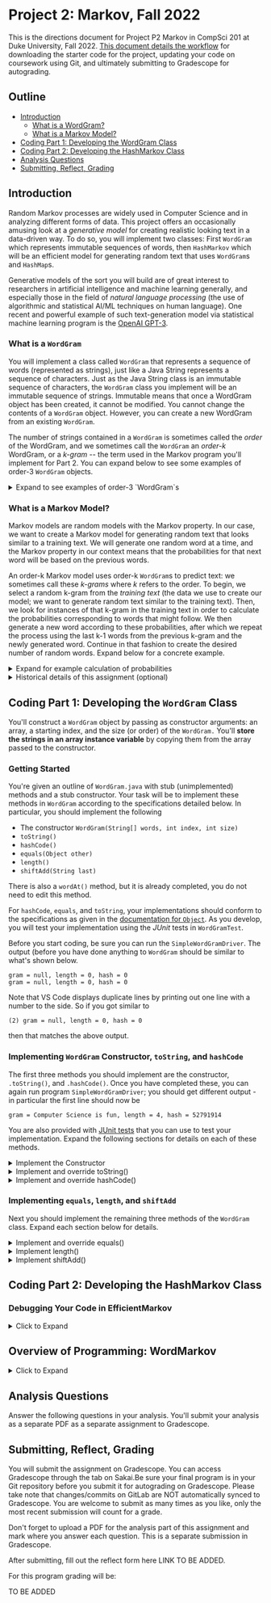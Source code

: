 # Project 2: Markov, Fall 2022

This is the directions document for Project P2 Markov in CompSci 201 at Duke University, Fall 2022. [This document details the workflow](hhttps://coursework.cs.duke.edu/cs-201-fall-22/resources-201/-/blob/main/projectWorkflow.md) for downloading the starter code for the project, updating your code on coursework using Git, and ultimately submitting to Gradescope for autograding.

## Outline

- [Introduction](#introduction)
  - [What is a WordGram?](#what-is-a-wordgram)
  - [What is a Markov Model?](#what-is-a-markov-model)
- [Coding Part 1: Developing the WordGram Class](#coding-part-1-developing-the-wordgram-class)
- [Coding Part 2: Developing the HashMarkov Class](#coding-part-2-developing-the-hashmarkov-class)
- [Analysis Questions](#analysis-questions)
- [Submitting, Reflect, Grading](#submitting-reflect-grading)


## Introduction

Random Markov processes are widely used in Computer Science and in analyzing different forms of data. This project offers an occasionally amusing look at a *generative model* for creating realistic looking text in a data-driven way. To do so, you will implement two classes: First `WordGram` which represents immutable sequences of words, then `HashMarkov` which will be an efficient model for generating random text that uses `WordGram`s and `HashMap`s.

Generative models of the sort you will build are of great interest to researchers in artificial intelligence and machine learning generally, and especially those in the field of *natural language processing* (the use of algorithmic and statistical AI/ML techniques on human language). One recent and powerful example of such text-generation model via statistical machine learning program is the [OpenAI GPT-3](https://openai.com/blog/gpt-3-apps/).


### What is a `WordGram`

You will implement a class called `WordGram` that represents a sequence of words (represented as strings), just like a Java String represents a sequence of characters. Just as the Java String class is an immutable sequence of characters, the `WordGram` class you implement will be an immutable sequence of strings. Immutable means that once a WordGram object has been created, it cannot be modified. You cannot change the contents of a `WordGram` object. However, you can create a new WordGram from an existing `WordGram`.

The number of strings contained in a `WordGram` is sometimes called the *order* of the WordGram, and we sometimes call the `WordGram` an *order-k* WordGram, or a *k-gram* -- the term used in the Markov program you'll implement for Part 2.  You can expand below to see some examples of order-3 `WordGram` objects.

<details>
<Summary>Expand to see examples of order-3 `WordGram`s</summary>

| | | |
| --- | --- | --- |
| "cat" | "sleeping" | "nearby" |
| | | |

and 
| | | |
| --- | --- | --- |
| "chocolate" | "doughnuts" | "explode" |
| | | |

</details> 

### What is a Markov Model?

Markov models are random models with the Markov property. In our case, we want to create a Markov model for generating random text that looks similar to a training text. We will generate one random word at a time, and the Markov property in our context means that the probabilities for that next word will be based on the previous words.

An order-k Markov model uses order-k `WordGram`s to predict text: we sometimes call these *k-grams* where *k* refers to the order. To begin, we select a random k-gram from the *training text* (the data we use to create our model; we want to generate random text similar to the training text). Then, we look for instances of that k-gram in the training text in order to calculate the probabilities corresponding to words that might follow. We then generate a new word according to these probabilities, after which we repeat the process using the last k-1 words from the previous k-gram and the newly generated word. Continue in that fashion to create the desired number of random words. Expand below for a concrete example.

<details>
<summary>Expand for example calculation of probabilities</summary>

Suppose we are using an order 2 Markov model with the following training text (located in `testfile.txt`):

> this is a test. it is only a test. do you think it is a test?
> this test, it is ok. it is short, but it is ok to be short.

We begin with a random k-gram, suppose we get `[it, is]`. This appears 5 times in total, and is followed by `only`, `a`, `ok`, `short`, and again by `ok` each of those five times respectively. So the probability (in the training text) that `it is` is followed by `ok` is 2/5 or 40%, and for the other words is 1/5 or 20%. To generate a random word following the 2-gram `[it, is]`, we would therefore choose `ok` with 2/5 probability, or `only`, `a`, or `short` with 1/5 probability each.

Rather than calculating these probabilities explicitly, your code will use them implicitly. In particular, the `getFollows` method will return a `List` of *all* of the words that follow after a given k-gram in the training text (including duplicates), and then you will choose one of these words uniformly at random. Words that more commonly follow will be selected with higher probability by virtue of being duplicated in the `List`.

Of course, for a very small training text these probabilities may not be very meaningful, but random generative models like this can be much more powerful when supplied with large quantities of training data, in this case meaning very large training texts.

</details>

<details>
<summary>Historical details of this assignment (optional)</summary>

This assignment has its roots in several places: a story named _Inflexible Logic_ now found in pages 91-98 from [_Fantasia Mathematica (Google Books)_](http://books.google.com/books?id=9Xw8tMEmXncC&printsec=frontcover&pritnsec=frontcover#PPA91,M1) and reprinted from a 1940 New Yorker story called by Russell Maloney. 
The true mathematical roots are from a 1948 monolog by Claude Shannon, [A Mathematical Theory of Communication](https://docs.google.com/viewer?a=v&pid=sites&srcid=ZGVmYXVsdGRvbWFpbnxtaWNyb3JlYWRpbmcxMmZhbGx8Z3g6MThkYzkwNzcyY2U5M2U5Ng) which discusses in detail the mathematics and intuition behind this assignment. This assignment has its roots in a Nifty Assignment designed by Joe Zachary from U. Utah, assignments from Princeton designed by Kevin Wayne and others, and the work done at Duke starting with Owen Astrachan and continuing with Jeff Forbes, Salman Azhar, Branodn Fain, and the UTAs from Compsci 201.
</details>

 
## Coding Part 1: Developing the `WordGram` Class

You'll construct a `WordGram` object by passing as constructor arguments: an array, a starting index, and the size (or order) of the `WordGram.` You'll **store the strings in an array instance variable** by copying them from the array passed to the constructor.

### Getting Started
You're given an outline of `WordGram.java` with stub (unimplemented) methods and a stub constructor. Your task will be to implement these methods in `WordGram` according to the specifications detailed below. In particular, you should implement the following

- The constructor `WordGram(String[] words, int index, int size)`
- `toString()`
- `hashCode()`
- `equals(Object other)`
- `length()`
- `shiftAdd(String last)`

There is also a `wordAt()` method, but it is already completed, you do not need to edit this method.

For `hashCode`, `equals`, and `toString`, your implementations should conform to the specifications as given in the [documentation for `Object`](https://docs.oracle.com/en/java/javase/17/docs/api/java.base/java/lang/Object.html). As you develop, you will test your implementation using the *JUnit* tests in `WordGramTest`. 

Before you start coding, be sure you can run the `SimpleWordGramDriver`. The output (before you have done anything to `WordGram` should be similar to what's shown below.
```
gram = null, length = 0, hash = 0
gram = null, length = 0, hash = 0
```
Note that VS Code displays duplicate lines by printing out one line with a number to the side. So if you got similar to
```
(2) gram = null, length = 0, hash = 0
```
then that matches the above output.


### Implementing `WordGram` Constructor, `toString`, and `hashCode`

The first three methods you should implement are the constructor, `.toString()`, and `.hashCode()`. Once you have completed these, you can again run program `SimpleWordGramDriver`; you should get different output - in particular the first line should now be
```
gram = Computer Science is fun, length = 4, hash = 52791914
```

You are also provided with [JUnit tests](#junit-tests) that you can use to test your implementation. Expand the following sections for details on each of these methods.

<details>
<summary>Implement the Constructor</summary>

There are three instance variables in `WordGram`:
```
private String[] myWords;
private String myToString;
private int myHash;
```

The constructor for WordGram `public WordGram(String[] source, int start, int size)`
should store `size` strings from the array `source`, starting at index `start` (of `source`) into the private `String` array instance variable `myWords` of the `WordGram` class. The array `myWords` should contain exactly `size` strings. 

For example, suppose parameter `words` is the array below, with "this" at index 0.

| | | | | | | |
| --- | --- | --- | --- | --- | --- | --- |
| "this" | "is" | "a" | "test" |"of" |"the" |"code" |
| | | | | | |

The call `new WordGram(words,3,4)` should create this array `myWords` since the starting index is the second parameter, 3, and the size is the third parameter, 4.

| | | | |
| --- | --- | --- | --- |
| "test" | "of" | "the" | "code"|
| | | | |

You do not need to change the default values assigned to the instance variables `myToString` and `myHash` in the constructor stub; these will change when you implement the methods `.toString()` and `.hashCode()`, respectively.
</details>


<details>
<summary>Implement and override toString()</summary>

The `toString()` method (on line 84) should return a printable `String` representing all the strings stored in the `WordGram` instance variable `myWords`, each separated by a single blank space (that is, `" "`).

Don't recompute this `String` each time `toString()` is called -- instead, store the String in instance variable `myToString`. For full credit your code must only call calculate `myToString` the first time `toString()` is called; it should simply return the value stored in `myToString` on subsequent calls (remember `WordGram` is immutable, so it can't change on subsequent calls). To determine whether a given call to `toString()` is the first, you can compare to the default constructor value of `myToString`.

</details>


<details>
<summary>Implement and override hashCode()</summary>

The `hashCode()` method (on line 67) should return an `int` value based on all the strings in instance variable `myWords`. See the [Java API documentation](https://docs.oracle.com/en/java/javase/17/docs/api/java.base/java/lang/Object.html#hashCode()) for the design constraints to which a `hashCode()` method should conform. 

You will implement `.equals()` later, but we will count two `WordGram` objects as equal if their `myWords` instance variables contain the same String values in the same order. In addition, note that the Java String class already has a good [`.hashCode()` method](https://docs.oracle.com/en/java/javase/17/docs/api/java.base/java/lang/String.html#hashCode()) we can leverage. Use the `.hashCode()` of the String returned by `this.toString()` to implement this method.

Don't recompute the hash value each time `.hashCode()` is called. Similar to `.toString()`, only compute it the first time `.hashCode()` is called, and store the result in the `myHash` instance variable (again noting that it cannot change later since `WordGram` objects are immutable). On subsequent calls, simply return `myHash`. Again you can check whether this is the first call by comparing to the default `myHash` value in the Constructor.
</details>


### Implementing `equals`, `length`, and `shiftAdd`

Next you should implement the remaining three methods of the `WordGram` class. Expand each section below for details.

<details>
<summary>Implement and override equals()</summary>

The `equals()` method should return `true` when the parameter passed is a `WordGram` object with _**the same strings in the same order**_ as this object. In general, the [Java API specification of `.equals()`](https://docs.oracle.com/en/java/javase/17/docs/api/java.base/java/lang/Object.html#equals(java.lang.Object) takes an `Object` type as input. The starter code provided uses the `instanceof` operator to see if the argument is indeed a `WordGram` and returns `false` if not.

If the parameter `other` is indeed a `WordGram` object then it can and should be cast to a `WordGram`, e.g., like this (you will need to add this to the starter code):
```
WordGram wg = (WordGram) other;
```

Then the strings in the array `myWords` of `wg` can be compared to this object's strings stored in `this.myWords`. Note that `WordGram` objects of different lengths cannot be equal, and your code should check this.

</details>


<details>
<summary>Implement length()</summary>

The `length()` method should return the order or size of the `WordGram` -- this is the number of words stored in the instance variable `myWords`.
</details>


<details>
<summary>Implement shiftAdd()</summary>

If this `WordGram` has k entries then the `shiftAdd()` method should create and return a _**new**_ `WordGram` object, also with k entries, whose *first* k-1 entries are the same as the *last* k-1 entries of this `WordGram`, and whose last entry is the parameter `last`. Recall that `WordGram` objects are immutable and cannot be modified once created - **this method must create a new WordGram object** and copy values correctly to return back to the user.

For example, if `WordGram w` is 
| | | |
| --- | --- | --- |
| "apple" | "pear" | "cherry" |
| | | | 

then the method call `w.shiftAdd("lemon")` should return a new `WordGram` containing {"pear", "cherry", "lemon"}. Note that this new `WordGram` will not equal w.

Note: To implement shiftAdd you'll need to create a new `WordGram` object. The code in the method will still be able to assign values to the private instance variables of that object directly since the `shiftAdd()` method is in the `WordGram` class.

</details>



## Coding Part 2: Developing the HashMarkov Class


### Debugging Your Code in EfficientMarkov
<details>
<summary>Click to Expand</summary>

It’s hard enough to debug code without random effects making it even harder. In the `BaseMarkov` class you’re provided, the Random object used for random-number generation is constructed as follows:

`myRandom = new Random(RANDOM_SEED);`

`RANDOM_SEED` is defined to be 1234. Using the same seed to initialize the random number stream ensures that the same random numbers are generated each time you run the program. Removing `RANDOM_SEED` and using `new Random()` will result in a different set of random numbers, and thus different text, being generated each time you run the program. This is more amusing, but harder to debug. ***If you use a seed of `RANDOM_SEED` in your `EfficientMarkov` model, you should get the same random text as when the brute-force method from `BaseMarkov` is used.*** This will help you debug your program because you can check your results with those of the code you’re given which you can rely on as being correct. You'll get this behavior "for free" since the first line of your `EfficientMarkov` constructor will be `super(order)` -- which initializes the `myRandom` instance variable.

</details>

</details>

## Overview of Programming: WordMarkov
<details>
<summary>Click to Expand</summary>

If you change the `MarkovDriver` to use a `BaseWordMarkov` class instead of a `BaseMarkov` class then words rather than characters will be used to generate a model. You'll need a working `WordGram` class from the [Part 1 Markov Assignment](https://coursework.cs.duke.edu/201fall21/P2-Markov-Part-1). *One is provided for you to use as part of the code you clone from the Git repository*. Text generated for 50 words is shown in the [appendix](#appendix). Here a k-gram is a sequence of *k* words, e.g., a `WordGram` rather than a String of k-characters. You can generate this using `MarkovDriver` and the `BaseWordMarkov` object in that class.

Just as you created `EfficientMarkov` by extending `BaseMarkov`, you'll create `EfficientWordMarkov` by extending `BaseWordMarkov`. You'll create two constructors and implement two methods similar to those in `EfficientMarkov`: `setTraining` and `getFollows`. The difference is that instead of String objects as keys in a map you'll be using `WordGram` objects as keys. You must create the `EfficientWordMarkov` class from scratch; you're not provided with starter code.

### Implementing EfficientWordMarkov
<details>
<summary>Click to Expand</summary>

You'll model this class on the `EfficientMarkov` class you've already implemented and tested. See the previous section for details. However in this version you will use `WordGram` objects as keys in a map and the instance variable String `myText` from `BaseMarkov` becomes `String[] myWords` in `BaseWordMarkov`. 

You'll create two constructors in `EfficientWordMarkov`: `public EfficientWordMarkov()` and `public EfficientWordMarkov(int order)`. These constructors should be identical to those in `EfficientMarkov` (default order 3, initialize myMap to be a new HashMap).

You'll need to use the code in `BaseWordMarkov` to help reason about how to write `setTraining` in `EfficientWordMarkov`. The `EfficientWordMarkov.getFollows` method is the same as in `EfficientMarkov`, though `myMap` is different. Now it's `Map<WordGram, ArrayList<String>>` since words are used rather than characters. You'll need to reason how to create the map and initialize its contents in `setTraining`.

***In creating an array of words, you should use `text.split("\\s+")` to process the String passed to `setTraining` into an array of "words" separated by whitespace. You'll see this code in `BaseWordMarkov`.***

Some hints about `EfficientWordMarkov` compared with `EfficientMarkov`:
- Instance variable is `myWords` rather than `myText`, see `BaseWordMarkov` for details.
- Instead of using `String.substring()` to create a String for every key, you'll create a new `WordGram` for every key in the map.
- Instead of using a one-character `String` to follow each key, you'll use the appropriate `String` in `myWords` as the string that follows each key.
- In method `getRandomText` you can call the `shiftAdd` method after finding a following word (by calling `getFollows`). Recall that `shiftAdd` creates a new `WordGram` object, you'll use this as the key for generating the next word at random.

To test your class, use it in the `MarkovDriver` program and compare the output to what's generated by `BaseWordMarkov` just as you did when [Testing `EfficientMarkov`](#testing-efficientmarkov).
</details>

</details>

## Analysis Questions

Answer the following questions in your analysis. You'll submit your analysis as a separate PDF as a separate assignment to Gradescope.

## Submitting, Reflect, Grading
You will submit the assignment on Gradescope. You can access Gradescope through the tab on Sakai.Be sure your final program is in your Git repository before you submit it for autograding on Gradescope. Please take note that changes/commits on GitLab are NOT automatically synced to Gradescope. You are welcome to submit as many times as you like, only the most recent submission will count for a grade.

Don't forget to upload a PDF for the analysis part of this assignment and mark where you answer each question. This is a separate submission in Gradescope.

After submitting, fill out the reflect form here LINK TO BE ADDED.

For this program grading will be:

TO BE ADDED